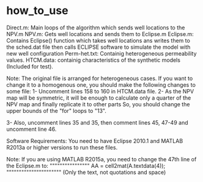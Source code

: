 # how_to_use
Direct.m: Main loops of the algorithm which sends well locations to the NPV.m
NPV.m: Gets well locations and sends them to Eclipse.m
Eclipse.m: Contains Eclipse() function which takes well locations ans writes them to the sched.dat file then calls ECLIPSE software to simulate the model with new well configuration
Perm-het.txt: Containig heterogeneous permeability values.
HTCM.data: containig characteristics of the synthetic models (Included for test).

Note: The original file is arranged for heterogeneous cases. If you want to change it to a homogenous one, you should make the following changes to some file:
1- Uncomment lines 158 to 160 in HTCM.data file.
2- As the NPV map will be symmetric, it will be enough to calculate only a quarter of the NPV map and finally replicate it to other parts
	So, you should change the upper bounds of the "for" loops to "13".

3- Also, uncomment lines 35 and 35, then comment lines 45, 47-49 and uncomment line 46.


Software Requirements:
		You need to have Eclipse 2010.1 and MATLAB R2013a or higher versions to run these files.

Note: If you are using MATLAB R2015a, you need to change the 47th line of the Eclipse.m to:
""""""""""""""""	AA = cell2mat(A.textdata(4));	""""""""""""""""""""""
(Only the text, not quotations and space)

